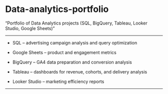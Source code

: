 # Data-analytics-portfolio
“Portfolio of Data Analytics projects (SQL, BigQuery, Tableau, Looker Studio, Google Sheets)”

---

- SQL – advertising campaign analysis and query optimization

- Google Sheets – product and engagement metrics

- BigQuery – GA4 data preparation and conversion analysis

- Tableau – dashboards for revenue, cohorts, and delivery analysis

- Looker Studio – marketing efficiency reports

---
  
